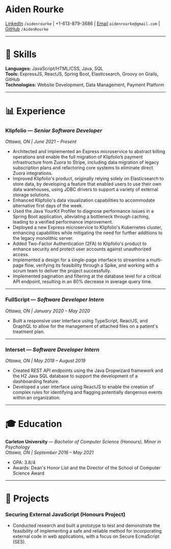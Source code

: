 # Aiden Rourke

[LinkedIn](https://linkedin.com/in/aidenrourke/) `/aidenrourke` | +1-613-879-3686 | [Email](mailto:aidenrourke@gmail.com) `aidenrourke@gmail.com` | [GitHub](https://github.com/AidenRourke) `/AidenRourke`

---

# 🧩 Skills

**Languages:** JavaScript/HTML/CSS, Java, SQL  
**Tools:** ExpressJS, ReactJS, Spring Boot, Elasticsearch, Groovy on Grails, GitHub  
**Technologies:** Website Development, Data Management, Payment Platform  

---

# 📊 Experience

### **Klipfolio** — *Senior Software Developer*  
*Ottawa, ON | June 2021 – Present*

- Architected and implemented an Express microservice to abstract billing operations and enable the full migration of Klipfolio’s payment infrastructure from Zuora to Stripe, including data migration of legacy subscription plans and refactoring core systems to eliminate direct Zuora integrations.  
- Improved Klipfolio's product, originally relying solely on Elasticsearch to store data, by developing a feature that enabled users to use their own data warehouses, using JDBC drivers to support a variety of external storage solutions.  
- Enhanced Klipfolio's data visualization capabilities to accommodate alternative first days of the week.  
- Used the Java YourKit Profiler to diagnose performance issues in a Spring Boot application, alleviating a bottleneck through caching, leading to a verified performance improvement.  
- Deployed a new Express microservice to Klipfolio's Kubernetes cluster, enhancing capabilities while mitigating the need for further additions to the legacy monolithic server.  
- Added Two-Factor Authentication (2FA) to Klipfolio's product to enhance security and protect user accounts against unauthorized access.  
- Implemented a design for a single-page interface to streamline a multi-page flow, verifying its feasibility through a Spike, and working with a scrum team to deliver the project successfully.  
- Implemented pagination and filtering at the database level for a critical API endpoint, resulting in an 80% decrease in average query time.  

---

### **FullScript** — *Software Developer Intern*  
*Ottawa, ON | January 2020 – May 2020*

- Built a responsive user interface using TypeScript, ReactJS, and GraphQL to allow for the management of attached files on a patient's treatment plan.  

---

### **Interset** — *Software Developer Intern*  
*Ottawa, ON | May 2018 – August 2019*

- Created REST API endpoints using the Java Dropwizard framework and the H2 Java SQL database to support the development of a dashboarding feature.  
- Developed a user interface using ReactJS to enable the creation of complex rules for identifying and flagging potentially dangerous events within an organization.  

---

# 🎓 Education

**Carleton University** — *Bachelor of Computer Science (Honours), Minor in Psychology*  
*Ottawa, ON | September 2016 – May 2021*  

- GPA: 3.8/4  
- Awards: Dean's Honor List and the Director of the School of Computer Science Award  

---

# 🧪 Projects

### **Securing External JavaScript (Honours Project)**

- Conducted research and built a prototype to test and demonstrate the feasibility of implementing a safe and reliable method for incorporating external code in web applications, with a focus on Secure EcmaScript (SES).  

